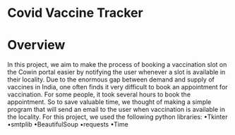 # Covid Vaccine Tracker
# Overview
In this project, we aim to make the process of booking a vaccination slot on the Cowin portal easier by notifying the user whenever a slot is available in their locality. Due to the enormous gap between demand and supply of vaccines in India, one often finds it very difficult to book an appointment for vaccination. For some people, it took several hours to book the appointment. So to save valuable time, we thought of making a simple program that will send an email to the user when vaccination is available in the locality. 
For this project, we used the following python libraries:
•Tkinter   •smtplib   •BeautifulSoup   •requests   •Time
